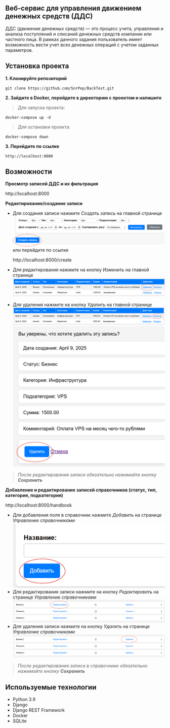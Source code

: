 


>

## Веб-сервис для управления движением денежных средств (ДДС)
ДДС (движение денежных средств) — это процесс учета, управления и анализа
поступлений и списаний денежных средств компании или частного лица. В рамках
данного задания пользователь имеет возможность вести учет всех денежных
операций с учетом заданных параметров.

**Установка проекта**
-
**1. Клонируйте репозиторий**

    git clone https://github.com/SnrPep/BackTest.git
  
**2. Зайдите в Docker, перейдите в директорию с проектом и напишите**
> Для запуска проекта:

    docker-compose up -d

> Для остановки проекта:

    docker-compose down
  
 **3. Перейдите по ссылке**
 

    http://localhost:8000

 
 **Возможности**
 -
 **Просмотр записей ДДС и их фильтрация**
 
http://localhost:8000

**Редактирование/создание записи**
- Для создания записи нажмите *Создать запись* на главной странице
![](IMG/create_record.png)
или перейдите по ссылке

    http://localhost:8000/create
- Для редактирования нажмите на кнопку *Изменить* на главной странице
![](IMG/change_record.png)
- Для удаления нажмите на кнопку *Удалить* на главной странице
![](IMG/delete_record.png)
![](IMG/del_record.png)
> *После редактирования записи обязательно нажимайте кнопку **Сохранить*** 

**Добавление и редактирование записей справочников (статус, тип, категория, подкатегория)**

http://localhost:8000/handbook

- Для добавления поля в справочник нажмите *Добавить* на странице *Управление справочниками*
![](IMG/add_handbook.png)
- Для редактирования записи нажмите на кнопку *Редактировать* на странице *Управление справочниками*
![](IMG/change_handbook.png)
 - Для удаления записи нажмите на кнопку *Удалить* на странице *Управление справочниками*
 ![](IMG/delete_handbook.png)
> *После редактирования записи в справочнике обязательно нажимайте кнопку **Сохранить*** 



## Используемые технологии

 - Python 3.9 
 - Django 
 - Django REST Framework
 - Docker
 - SQLite
